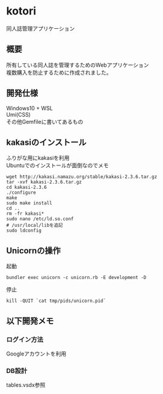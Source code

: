 # kotori
同人誌管理アプリケーション  

## 概要
所有している同人誌を管理するためのWebアプリケーション  
複数購入を防止するために作成されました。  

## 開発仕様
Windows10 + WSL  
Umi(CSS)  
その他Gemfileに書いてあるもの

## kakasiのインストール
ふりがな用にkakasiを利用  
Ubuntuでのインストールが面倒なのでメモ  
```
wget http://kakasi.namazu.org/stable/kakasi-2.3.6.tar.gz
tar -xvf kakasi-2.3.6.tar.gz
cd kakasi-2.3.6
./configure
make
sudo make install
cd ..
rm -fr kakasi*
sudo nano /etc/ld.so.conf
# /usr/local/libを追記
sudo ldconfig
```

## Unicornの操作
起動  
```
bundler exec unicorn -c unicorn.rb -E development -D
```  

停止  
```
kill -QUIT `cat tmp/pids/unicorn.pid`
```

## 以下開発メモ
### ログイン方法
Googleアカウントを利用   

### DB設計
tables.vsdx参照
